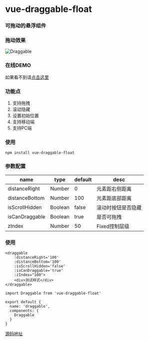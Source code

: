 <!--
 * @Author: your name
 * @Date: 2019-09-02 23:57:42
 * @LastEditTime : 2019-12-29 23:08:55
 * @LastEditors  : Please set LastEditors
 * @Description: In User Settings Edit
 * @FilePath: /vue-draggable/README.md
 -->
# vue-draggable-float

### 可拖动的悬浮组件

### 拖动效果

![Draggable](https://user-gold-cdn.xitu.io/2019/12/26/16f42e02c2eefbab?w=335&h=600&f=gif&s=5226115)

### 在线DEMO

如果看不到请[点击这里](https://user-gold-cdn.xitu.io/2019/12/26/16f42e02c2eefbab?w=335&h=600&f=gif&s=5226115)

### 功能点

1. 支持拖拽
2. 滚动隐藏
3. 设置初始位置
4. 支持移动端
5. 支持PC端

### 使用

`npm install vue-draggable-float`

### 参数配置

| name | type | default | desc  |
| ------ | ------ | ------ | ------ |
| distanceRight | Number | 0 | 元素距右侧距离 |
| distanceBottom | Number | 100 | 元素距底部距离 |
| isScrollHidden | Boolean | false | 滚动时按钮是否隐藏 |
| isCanDraggable | Boolean | true | 是否可拖拽 |
| zIndex | Number | 50 | Fixed控制层级 |

### 使用

```
<draggable 
	:distanceRight='100'
	:distanceBottom='100'
	:isScrollHidden='false' 
	:isCanDraggable='true'
	:zIndex="100">
    <div>测试样式</div>
</draggable>
    
import Draggable from 'vue-draggable-float'

export default {
  name: 'draggable',
  components: {
    Draggable
  }
}
```

[源码地址](https://github.com/5ibinbin/vue-draggable-float)

